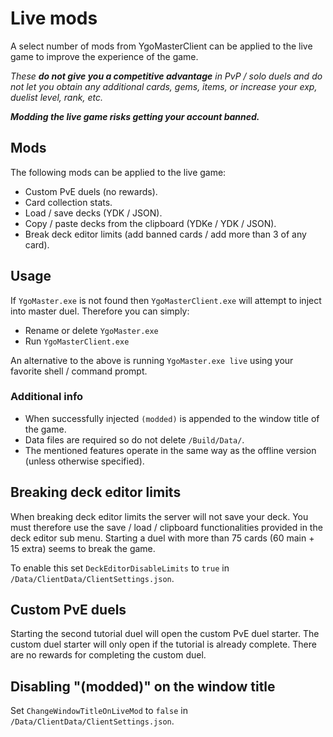# Live mods

A select number of mods from YgoMasterClient can be applied to the live game to improve the experience of the game.

*These **do not give you a competitive advantage** in PvP / solo duels and do not let you obtain any additional cards, gems, items, or increase your exp, duelist level, rank, etc.*

***Modding the live game risks getting your account banned.***

## Mods

The following mods can be applied to the live game:

- Custom PvE duels (no rewards).
- Card collection stats.
- Load / save decks (YDK / JSON).
- Copy / paste decks from the clipboard (YDKe / YDK / JSON).
- Break deck editor limits (add banned cards / add more than 3 of any card).

## Usage

If `YgoMaster.exe` is not found then `YgoMasterClient.exe` will attempt to inject into master duel. Therefore you can simply:

- Rename or delete `YgoMaster.exe`
- Run `YgoMasterClient.exe`

An alternative to the above is running `YgoMaster.exe live` using your favorite shell / command prompt.

### Additional info

- When successfully injected `(modded)` is appended to the window title of the game.
- Data files are required so do not delete `/Build/Data/`.
- The mentioned features operate in the same way as the offline version (unless otherwise specified).

## Breaking deck editor limits

When breaking deck editor limits the server will not save your deck. You must therefore use the save / load / clipboard functionalities provided in the deck editor sub menu. Starting a duel with more than 75 cards (60 main + 15 extra) seems to break the game.

To enable this set `DeckEditorDisableLimits` to `true` in `/Data/ClientData/ClientSettings.json`.

## Custom PvE duels

Starting the second tutorial duel will open the custom PvE duel starter. The custom duel starter will only open if the tutorial is already complete. There are no rewards for completing the custom duel.

## Disabling "(modded)" on the window title

Set `ChangeWindowTitleOnLiveMod` to `false` in `/Data/ClientData/ClientSettings.json`.